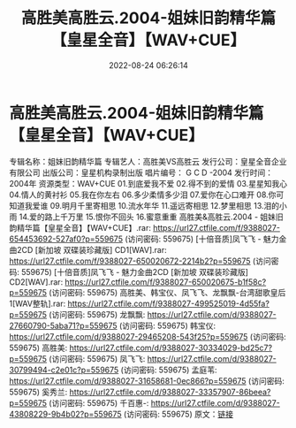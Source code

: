 ﻿---
title: 高胜美高胜云.2004-姐妹旧韵精华篇【皇星全音】【WAV+CUE】
date: 2022-08-24 06:26:14
categories: WAV车载音乐、镜像
tags: 华语中文
---
# 高胜美高胜云.2004-姐妹旧韵精华篇【皇星全音】【WAV+CUE】

专辑名称：姐妹旧韵精华篇
专辑艺人：高胜美VS高胜云
发行公司：皇星全音企业有限公司
出版公司：皇星机构录制出版
唱片编号： G C D -2004
发行时间：2004年
资源类型：WAV+CUE
01.到底爱我不爱
02.得不到的爱情
03.星星知我心
04.情人的黄衬衫
05.我在你左右
06.多少柔情多少泪
07.爱你在心口难开
08.你可知道我爱谁
09.明月千里寄相思
10.流水年华
11.遥远寄相思
12.梦里相思
13.泪的小雨
14.爱的路上千万里
15.恨你不回头
16.蜜意重重
高胜美&高胜云.2004 -
姐妹旧韵精华篇【皇星全音】【WAV+CUE】.rar: https://url27.ctfile.com/f/9388027-654453692-527af0?p=559675
(访问密码: 559675)
[十倍音质]凤飞飞 - 魅力金曲2CD [新加坡 双碟装珍藏版] CD1[WAV].rar: https://url27.ctfile.com/f/9388027-650020672-2214b2?p=559675
(访问密码: 559675)
[十倍音质]凤飞飞 - 魅力金曲2CD [新加坡 双碟装珍藏版] CD2[WAV].rar: https://url27.ctfile.com/f/9388027-650020675-b1f58c?p=559675
(访问密码: 559675)
高胜美、韩宝仪、凤飞飞、龙飘飘-台湾甜歌皇后1[WAV整轨].rar: https://url27.ctfile.com/f/9388027-499525019-4d55fa?p=559675
(访问密码: 559675)
龙飘飘: https://url27.ctfile.com/d/9388027-27660790-5aba71?p=559675
(访问密码: 559675)
韩宝仪: https://url27.ctfile.com/d/9388027-29465208-543f25?p=559675
(访问密码: 559675)
高胜美: https://url27.ctfile.com/d/9388027-30334029-bd25c7?p=559675
(访问密码: 559675)
凤飞飞: https://url27.ctfile.com/d/9388027-30799494-c2e01c?p=559675
(访问密码: 559675)
孟庭苇: https://url27.ctfile.com/d/9388027-31658681-0ec866?p=559675
(访问密码: 559675)
奚秀兰: https://url27.ctfile.com/d/9388027-33357907-86beea?p=559675
(访问密码: 559675)
千百惠-: https://url27.ctfile.com/d/9388027-43808229-9b4b02?p=559675
(访问密码: 559675)
原文：[链接](https://blog.sina.com.cn/s/blog_1647c7e7601030z0r.html)